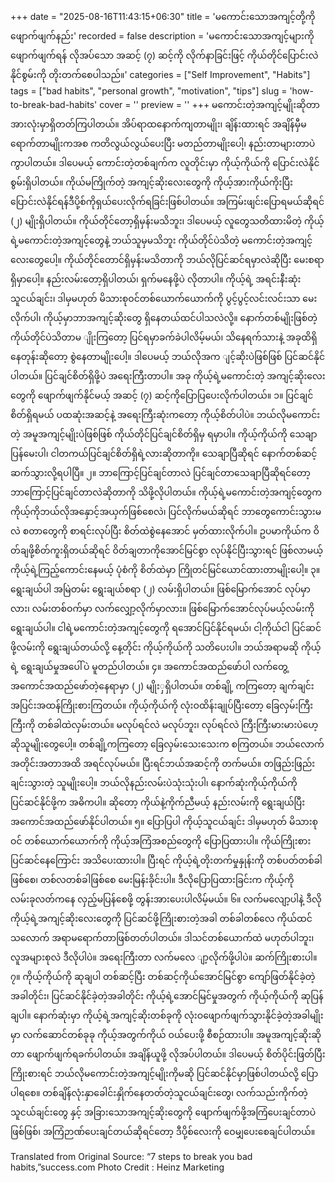 +++
date = "2025-08-16T11:43:15+06:30"
title = 'မကောင်းသောအကျင့်တို့ကိုဖျောက်ဖျက်နည်း'
recorded = false
description = 'မကောင်းသောအကျင့်များကို ဖျောက်ဖျက်ရန် လိုအပ်သော အဆင့် (၇) ဆင့်ကို လိုက်နာခြင်းဖြင့် ကိုယ်တိုင်ပြောင်းလဲနိုင်စွမ်းကို တိုးတက်စေပါသည်။'
categories = ["Self Improvement", "Habits"]
tags = ["bad habits", "personal growth", "motivation", "tips"]
slug = 'how-to-break-bad-habits'
cover = ''
preview = ''
+++
မကောင်းတဲ့အကျင့်မျိုးဆိုတာ အားလုံးမှာရှိတတ်ကြပါတယ်။ အိပ်ရာထနောက်ကျတာမျိုး၊ ချိန်းထားရင် အချိန်မှီမရောက်တာမျိုးကအစ ကတိလွယ်လွယ်ပေးပြီး မတည်တာမျိုးပေါ့၊ နည်းတာများတာပဲကွာပါတယ်။ ဒါပေမယ့် ကောင်းတဲ့တစ်ချက်က လူတိုင်းမှာ ကိုယ့်ကိုယ်ကို ပြောင်းလဲနိုင်စွမ်းရှိပါတယ်။ ကိုယ်မကြိုက်တဲ့ အကျင့်ဆိုးလေးတွေကို ကိုယ့်အားကိုယ်ကိုးပြီး ပြောင်းလဲနိုင်ရန်ဒီပို့စ်ကိုရှယ်ပေးလိုက်ရခြင်းဖြစ်ပါတယ်။
အကြမ်းဖျင်းပြောရမယ်ဆိုရင် (၂) မျိုးရှိပါတယ်။ ကိုယ်တိုင်တော့ရှိမှန်းမသိဘူး၊ ဒါပေမယ့် လူတွေသတိထားမိတဲ့ ကိုယ့်ရဲ့မကောင်းတဲ့အကျင့်တွေနဲ့ ဘယ်သူမှမသိဘူး ကိုယ်တိုင်ပဲသိတဲ့ မကောင်းတဲ့အကျင့်လေးတွေပေါ့။ ကိုယ်တိုင်တောင်ရှိမှန်းမသိတာကို ဘယ်လိုပြင်ဆင်ရမှာလဲဆိုပြီး မေးစရာရှိမှာပေါ့။ နည်းလမ်းတော့ရှိပါတယ်၊ ရှက်မနေဖို့ပဲ လိုတာပါ။ ကိုယ့်ရဲ့ အရင်းနီးဆုံး သူငယ်ချင်း၊ ဒါမှမဟုတ် မိသားစုဝင်တစ်ယောက်ယောက်ကို ပွင့်ပွင့်လင်းလင်းသာ မေးလိုက်ပါ၊ ကိုယ့်မှာဘာအကျင့်ဆိုးတွေ ရှိနေတယ်ထင်ပါသလဲလို့။ နောက်တစ်မျိုးဖြစ်တဲ့ ကိုယ်တိုင်ပဲသိတာမ ျိုးကြတော့ ပြင်ရမှာခက်ခဲပါလိမ့်မယ်၊ သိနေရက်သားနဲ့ အခုထိရှိနေတုန်းဆိုတော့ စွဲနေတာမျိုးပေါ့။ ဒါပေမယ့် ဘယ်လိုအက ျင့်ဆိုးပဲဖြစ်ဖြစ် ပြင်ဆင်နိုင်ပါတယ်။ ပြင်ချင်စိတ်ရှိဖို့ပဲ အရေးကြီးတာပါ။
အခု ကိုယ့်ရဲ့မကောင်းတဲ့ အကျင့်ဆိုးလေးတွေကို ဖျောက်ဖျက်နိုင်မယ့် အဆင့် (၇) ဆင့်ကိုပြောပြပေးလိုက်ပါတယ်။
၁။ ပြင်ချင်စိတ်ရှိရမယ်
ပထဆုံးအဆင့်နဲ့ အရေးကြီးဆုံးကတော့ ကိုယ့်စိတ်ပါပဲ။ ဘယ်လိုမကောင်းတဲ့ အမူအကျင့်မျိုးပဲဖြစ်ဖြစ် ကိုယ်တိုင်ပြင်ချင်စိတ်ရှိမှ ရမှာပါ။ ကိုယ့်ကိုယ်ကို သေချာပြန်မေးပါ၊ ငါတကယ်ပြင်ချင်စိတ်ရှိရဲ့လားဆိုတာကို။ သေချာပြီဆိုရင် နောက်တစ်ဆင့်ဆက်သွားလို့ရပါပြီ။
၂။ ဘာကြောင့်ပြင်ချင်တာလဲ
ပြင်ချင်တာသေချာပြီဆိုရင်တော့ ဘာကြောင့်ပြင်ချင်တာလဲဆိုတာကို သိဖို့လိုပါတယ်။ ကိုယ့်ရဲ့မကောင်းတဲ့အကျင့်တွေက ကိုယ့်ကိုဘယ်လိုအနှောင့်အယှက်ဖြစ်စေလဲ၊ ပြင်လိုက်မယ်ဆိုရင် ဘာတွေကောင်းသွားမလဲ စတာတွေကို စာရင်းလုပ်ပြီး စိတ်ထဲစွဲနေအောင် မှတ်ထားလိုက်ပါ။ ဥပမာကိုယ်က ဝိတ်ချဖို့စိတ်ကူးရှိတယ်ဆိုရင် ဝိတ်ချတာကိုအောင်မြင်စွာ လုပ်နိုင်ပြီးသွားရင် ဖြစ်လာမယ့် ကိုယ့်ရဲ့ကြည့်ကောင်းနေမယ့် ပုံစံကို စိတ်ထဲမှာ ကြိုတင်မြင်ယောင်ထားတာမျိုးပေါ့။
၃။ ရွေးချယ်ပါ
အမြဲတမ်း ရွေးချယ်စရာ (၂) လမ်းရှိပါတယ်။ ဖြစ်မြောက်အောင် လုပ်မှာလား၊ လမ်းတစ်ဝက်မှာ လက်လျှော့လိုက်မှာလား။ ဖြစ်မြောက်အောင်လုပ်မယ့်လမ်းကို ရွေးချယ်ပါ။ ငါရဲ့မကောင်းတဲ့အကျင့်တွေကို ရအောင်ပြင်နိုင်ရမယ်၊ ငါ့ကိုယ်ငါ ပြင်ဆင်ဖို့လမ်းကို ရွေးချယ်တယ်လို့ နေ့တိုင်း ကိုယ့်ကိုယ်ကို သတိပေးပါ။ ဘယ်အရာမဆို ကိုယ့်ရဲ့ ရွေးချယ်မှုအပေါ်ပဲ မူတည်ပါတယ်။
၄။ အကောင်အထည်ဖော်ပါ
လက်တွေ့ အကောင်အထည်ဖော်တဲ့နေရာမှာ (၂) မျိုးှရှိပါတယ်။
တစ်ချို့ ကကြတော့ ချက်ချင်းအပြင်းအထန်ကြိုးစားကြတယ်။ ကိုယ့်ကိုယ်ကို လုံးဝထိန်းချုပ်ပြီးတော့ ခြေလှမ်းကြီးကြီးကို တစ်ခါထဲလှမ်းတယ်။ မလုပ်ရင်လဲ မလုပ်ဘူး၊ လုပ်ရင်လဲ ကြီးကြီးမားမားပဲဟေ့ ဆိုသူမျိုးတွေပေါ့။
တစ်ချို့ကကြတော့ ခြေလှမ်းသေးသေးက စကြတယ်။ ဘယ်လောက် အတိုင်းအတာအထိ အရင်လုပ်မယ်။ ပြီးရင်ဘယ်အဆင့်ကို တက်မယ်။ တဖြည်းဖြည်းချင်းသွားတဲ့ သူမျိုးပေါ့။
ဘယ်လိုနည်းလမ်းပဲသုံးသုံးပါ၊ နောက်ဆုံးကိုယ့်ကိုယ်ကို ပြင်ဆင်နိုင်ဖို့က အဓိကပါ။ ဆိုတော့ ကိုယ်နဲ့ကိုက်ညီမယ့် နည်းလမ်းကို ရွေးချယ်ပြီး အကောင်အထည်ဖော်နိုင်ပါတယ်။
၅။ ပြောပြပါ
ကိုယ့်သူငယ်ချင်း ဒါမှမဟုတ် မိသားစုဝင် တစ်ယောက်ယောက်ကို ကိုယ့်အကြံအစည်တွေကို ပြောပြထားပါ။ ကိုယ်ကြိုးစားပြင်ဆင်နေကြောင်း အသိပေးထားပါ။ ပြီးရင် ကိုယ့်ရဲ့တိုးတက်မှုနှုန်းကို တစ်ပတ်တစ်ခါဖြစ်စေ၊ တစ်လတစ်ခါဖြစ်စေ မေးမြန်းခိုင်းပါ။ ဒီလိုပြောပြထားခြင်းက ကိုယ့်ကိုလမ်းခုလတ်ကနေ လှည့်မပြန်စေဖို့ တွန်းအားပေးပါလိမ့်မယ်။
၆။ လက်မလျော့ပါနဲ့
ဒီလို ကိုယ့်ရဲ့အကျင့်ဆိုးလေးတွေကို ပြင်ဆင်ဖို့ကြိုးစားတဲ့အခါ တစ်ခါတစ်လေ ကိုယ်ထင်သလောက် အရာမရောက်တာဖြစ်တတ်ပါတယ်။ ဒါသင်တစ်ယောက်ထဲ မဟုတ်ပါဘူး၊ လူအများစုလဲ ဒီလိုပါပဲ။ အရေးကြီးတာ လက်မလေ ျာ့လိုက်ဖို့ပါပဲ။ ဆက်ကြိုးစားပါ။
၇။ ကိုယ့်ကိုယ်ကို ဆုချပါ
တစ်ဆင့်ပြီး တစ်ဆင့်ကိုယ်အောင်မြင်စွာ ကျော်ဖြတ်နိုင်ခဲ့တဲ့အခါတိုင်း၊ ပြင်ဆင်နိုင်ခဲ့တဲ့အခါတိုင်း ကိုယ့်ရဲ့အောင်မြင်မှုအတွက် ကိုယ့်ကိုယ်ကို ဆုပြန်ချပါ။ နောက်ဆုံးမှာ ကိုယ့်ရဲ့အကျင့်ဆိုးတစ်ခုကို လုံးဝဖျောက်ဖျက်သွားနိုင်ခဲ့တဲ့အခါမျိုးမှာ လက်ဆောင်တစ်ခုခု ကိုယ့်အတွက်ကိုယ် ဝယ်ပေးဖို့ စီစဉ်ထားပါ။
အမူအကျင့်ဆိုးဆိုတာ ဖျောက်ဖျက်ရခက်ပါတယ်။ အချိန်ယူဖို့ လိုအပ်ပါတယ်။ ဒါပေမယ့် စိတ်ပိုင်းဖြတ်ပြီး ကြိုးစားရင် ဘယ်လိုမကောင်းတဲ့အကျင့်မျိုးကိုမဆို ပြင်ဆင်နိုင်မှာဖြစ်ပါတယ်လို့ ပြောပါရစေ။
တစ်ချိန်လုံးနှာခေါင်းနှိုက်နေတတ်တဲ့သူငယ်ချင်းတွေ၊ လက်သည်းကိုက်တဲ့သူငယ်ချင်းတွေ နှင့် အခြားသောအကျင့်ဆိုးတွေကို ဖျောက်ဖျက်ဖို့အကြံပေးချင်တာပဲဖြစ်ဖြစ်၊ အကြံဉာဏ်ပေးချင်တယ်ဆိုရင်တော့ ဒီပို့စ်လေးကို ဝေမျှပေးစေချင်ပါတယ်။

Translated from Original Source: “7 steps to break you bad habits,”success.com
Photo Credit : Heinz Marketing 